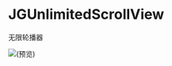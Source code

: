 # JGUnlimitedScrollView
无限轮播器

![(预览)](http://a2.qpic.cn/psb?/V12Jfkjf0MzDzd/ViiDEN7ErGCsggm4PFyWIq4OSK5QRSSTdyN*QNNymPA!/b/dGkBAAAAAAAA&bo=gALAAwAAAAACPVg!&rf=viewer_4)

